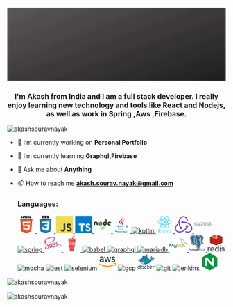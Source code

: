 ![Fullstack Developer](https://github.com/AkashSouravNayak/AkashSouravNayak/blob/main/Akash%20Sourav%20Nayak.gif)

<h3 align="center">I'm Akash from India and I am a full stack developer. I really enjoy learning new technology and tools like React and Nodejs, as well as work in Spring ,Aws ,Firebase.</h3>

<p align="left"> <img src="https://komarev.com/ghpvc/?username=akashsouravnayak&label=Profile%20views&color=0e75b6&style=flat" alt="akashsouravnayak" /> </p>

- 🔭 I’m currently working on **Personal Portfolio**

- 🌱 I’m currently learning **Graphql,Firebase**

- 💬 Ask me about **Anything**

- 📫 How to reach me **akash.sourav.nayak@gmail.com**

    <h3 align="left">Languages:</h3>
    <p align="left">
        <a href="https://www.w3.org/html/" target="_blank">
            <img
              src="https://raw.githubusercontent.com/devicons/devicon/master/icons/html5/html5-original-wordmark.svg"
              alt="html5"
              width="40"
              height="40"
            />
          </a>
        <a href="https://www.w3schools.com/css/" target="_blank">
            <img
              src="https://raw.githubusercontent.com/devicons/devicon/master/icons/css3/css3-original-wordmark.svg"
              alt="css3"
              width="40"
              height="40"
            />
          </a>
          <a
        href="https://developer.mozilla.org/en-US/docs/Web/JavaScript"
        target="_blank"
      >
        <img
          src="https://raw.githubusercontent.com/devicons/devicon/master/icons/javascript/javascript-original.svg"
          alt="javascript"
          width="40"
          height="40"
        />
      </a>
      <a href="https://www.typescriptlang.org/" target="_blank">
        <img
          src="https://raw.githubusercontent.com/devicons/devicon/master/icons/typescript/typescript-original.svg"
          alt="typescript"
          width="40"
          height="40"
        />
      </a>
      <a href="https://nodejs.org" target="_blank">
        <img
          src="https://raw.githubusercontent.com/devicons/devicon/master/icons/nodejs/nodejs-original-wordmark.svg"
          alt="nodejs"
          width="40"
          height="40"
        />
      </a>
      <a href="https://www.java.com" target="_blank">
        <img
          src="https://raw.githubusercontent.com/devicons/devicon/master/icons/java/java-original.svg"
          alt="java"
          width="40"
          height="40"
        />
      </a>
      <a href="https://kotlinlang.org" target="_blank">
        <img
          src="https://www.vectorlogo.zone/logos/kotlinlang/kotlinlang-icon.svg"
          alt="kotlin"
          width="40"
          height="40"
        />
      </a>
        <a href="https://reactjs.org/" target="_blank">
            <img
              src="https://raw.githubusercontent.com/devicons/devicon/master/icons/react/react-original-wordmark.svg"
              alt="react"
              width="40"
              height="40"
            />
          </a>
          <a href="https://redux.js.org" target="_blank">
            <img
              src="https://raw.githubusercontent.com/devicons/devicon/master/icons/redux/redux-original.svg"
              alt="redux"
              width="40"
              height="40"
            />
          </a>
          <a href="https://expressjs.com" target="_blank">
            <img
              src="https://raw.githubusercontent.com/devicons/devicon/master/icons/express/express-original-wordmark.svg"
              alt="express"
              width="40"
              height="40"
            />
          </a>
          <a href="https://spring.io/" target="_blank">
            <img
              src="https://www.vectorlogo.zone/logos/springio/springio-icon.svg"
              alt="spring"
              width="40"
              height="40"
            />
          </a>
          <a href="https://sass-lang.com" target="_blank">
            <img
              src="https://raw.githubusercontent.com/devicons/devicon/master/icons/sass/sass-original.svg"
              alt="sass"
              width="40"
              height="40"
            />
          </a>
          <a href="https://gulpjs.com" target="_blank">
            <img
              src="https://raw.githubusercontent.com/devicons/devicon/master/icons/gulp/gulp-plain.svg"
              alt="gulp"
              width="40"
              height="40"
            />
          </a>
          <a href="https://babeljs.io/" target="_blank">
            <img
              src="https://www.vectorlogo.zone/logos/babeljs/babeljs-icon.svg"
              alt="babel"
              width="40"
              height="40"
            />
          </a>
          <a href="https://graphql.org" target="_blank">
            <img
              src="https://www.vectorlogo.zone/logos/graphql/graphql-icon.svg"
              alt="graphql"
              width="40"
              height="40"
            />
          </a>
        <a href="https://mariadb.org/" target="_blank">
            <img
              src="https://www.vectorlogo.zone/logos/mariadb/mariadb-icon.svg"
              alt="mariadb"
              width="40"
              height="40"
            />
          </a>
          <a href="https://www.mysql.com/" target="_blank">
            <img
              src="https://raw.githubusercontent.com/devicons/devicon/master/icons/mysql/mysql-original-wordmark.svg"
              alt="mysql"
              width="40"
              height="40"
            />
          </a>
          <a href="https://www.postgresql.org" target="_blank">
            <img
              src="https://raw.githubusercontent.com/devicons/devicon/master/icons/postgresql/postgresql-original-wordmark.svg"
              alt="postgresql"
              width="40"
              height="40"
            />
          </a>
          <a href="https://redis.io" target="_blank">
            <img
              src="https://raw.githubusercontent.com/devicons/devicon/master/icons/redis/redis-original-wordmark.svg"
              alt="redis"
              width="40"
              height="40"
            />
          </a>
        <a href="https://mochajs.org" target="_blank">
            <img
              src="https://www.vectorlogo.zone/logos/mochajs/mochajs-icon.svg"
              alt="mocha"
              width="40"
              height="40"
            />
          </a>
          <a href="https://jestjs.io" target="_blank">
            <img
              src="https://www.vectorlogo.zone/logos/jestjsio/jestjsio-icon.svg"
              alt="jest"
              width="40"
              height="40"
            />
          </a>
          <a href="https://www.selenium.dev" target="_blank">
            <img
              src="https://raw.githubusercontent.com/detain/svg-logos/780f25886640cef088af994181646db2f6b1a3f8/svg/selenium-logo.svg"
              alt="selenium"
              width="40"
              height="40"
            />
          </a>
        <a href="https://aws.amazon.com" target="_blank">
            <img
              src="https://raw.githubusercontent.com/devicons/devicon/master/icons/amazonwebservices/amazonwebservices-original-wordmark.svg"
              alt="aws"
              width="40"
              height="40"
            />
          </a>
          <a href="https://cloud.google.com" target="_blank">
            <img
              src="https://www.vectorlogo.zone/logos/google_cloud/google_cloud-icon.svg"
              alt="gcp"
              width="40"
              height="40"
            />
          </a>
        <a href="https://www.docker.com/" target="_blank">
            <img
              src="https://raw.githubusercontent.com/devicons/devicon/master/icons/docker/docker-original-wordmark.svg"
              alt="docker"
              width="40"
              height="40"
            />
          </a>
        <a href="https://git-scm.com/" target="_blank">
            <img
              src="https://www.vectorlogo.zone/logos/git-scm/git-scm-icon.svg"
              alt="git"
              width="40"
              height="40"
            />
          </a>
        <a href="https://www.jenkins.io" target="_blank">
            <img
              src="https://www.vectorlogo.zone/logos/jenkins/jenkins-icon.svg"
              alt="jenkins"
              width="40"
              height="40"
            />
          </a>
      <a href="https://www.nginx.com" target="_blank">
        <img
          src="https://raw.githubusercontent.com/devicons/devicon/master/icons/nginx/nginx-original.svg"
          alt="nginx"
          width="40"
          height="40"
        />
      </a>
    </p>

<p><img align="center" src="https://github-readme-stats.vercel.app/api/top-langs?username=akashsouravnayak&show_icons=true&locale=en&layout=compact" alt="akashsouravnayak" /></p>

<p><img align="center" src="https://github-readme-streak-stats.herokuapp.com/?user=akashsouravnayak&" alt="akashsouravnayak" /></p>
